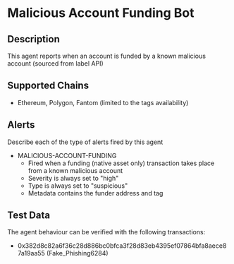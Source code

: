# Malicious Account Funding Bot

## Description

This agent reports when an account is funded by a known malicious account (sourced from label API)

## Supported Chains

- Ethereum, Polygon, Fantom (limited to the tags availability)

## Alerts

Describe each of the type of alerts fired by this agent

- MALICIOUS-ACCOUNT-FUNDING
  - Fired when a funding (native asset only) transaction takes place from a known malicious account
  - Severity is always set to "high" 
  - Type is always set to "suspicious" 
  - Metadata contains the funder address and tag

## Test Data

The agent behaviour can be verified with the following transactions:

- 0x382d8c82a6f36c28d886bc0bfca3f28d83eb4395ef07864bfa8aece87a19aa55 (Fake_Phishing6284)
